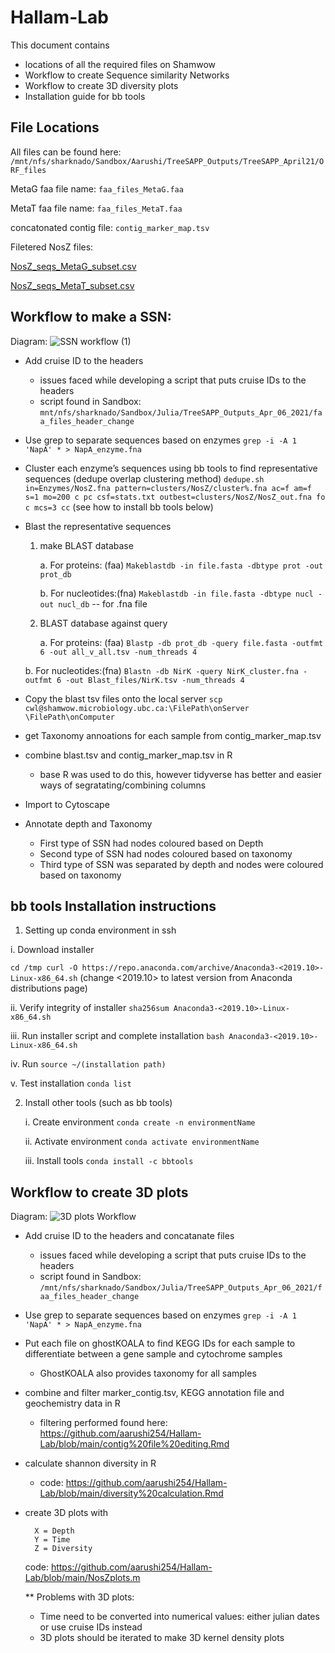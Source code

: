 
# Hallam-Lab

This document contains
- locations of all the required files on Shamwow
- Workflow to create Sequence similarity Networks
- Workflow to create 3D diversity plots
- Installation guide for bb tools

## File Locations

All files can be found here:  
`/mnt/nfs/sharknado/Sandbox/Aarushi/TreeSAPP_Outputs/TreeSAPP_April21/ORF_files`

MetaG faa file name: `faa_files_MetaG.faa` 

MetaT faa file name: `faa_files_MetaT.faa`


concatonated contig file: `contig_marker_map.tsv`

Filetered NosZ files:

  [NosZ_seqs_MetaG_subset.csv](https://github.com/aarushi254/Hallam-Lab/files/6408744/NosZ_seqs_MetaG_subset.csv)
        
   [NosZ_seqs_MetaT_subset.csv](https://github.com/aarushi254/Hallam-Lab/files/6408746/NosZ_seqs_MetaT_subset.csv)


## Workflow to make a SSN:
Diagram: 
![SSN workflow (1)](https://user-images.githubusercontent.com/37523738/116767936-08cb9a80-a9e8-11eb-8905-304acd74424c.png)

- Add cruise ID to the headers 
    - issues faced while developing a script that puts cruise IDs to the headers
    - script found in Sandbox: `mnt/nfs/sharknado/Sandbox/Julia/TreeSAPP_Outputs_Apr_06_2021/faa_files_header_change`

- Use grep to separate sequences based on enzymes
`grep -i -A 1 'NapA' * > NapA_enzyme.fna`
- Cluster each enzyme’s sequences using bb tools to find representative sequences (dedupe overlap clustering method) 
`dedupe.sh in=Enzymes/NosZ.fna pattern=clusters/NosZ/cluster%.fna ac=f am=f s=1 mo=200 c pc csf=stats.txt outbest=clusters/NosZ/NosZ_out.fna fo c mcs=3 cc`
(see how to install bb tools below)
- Blast the representative sequences
  1. make BLAST database
  
      a. For proteins: (faa)
  `Makeblastdb -in file.fasta -dbtype prot -out prot_db` 
  
      b. For nucleotides:(fna)
  `Makeblastdb -in file.fasta -dbtype nucl -out nucl_db`  -- for .fna file

  2. BLAST database against query
  
     a. For proteins: (faa)
  `Blastp -db prot_db -query file.fasta -outfmt 6 -out all_v_all.tsv -num_threads 4`
  
    b. For nucleotides:(fna)
`Blastn -db NirK -query NirK_cluster.fna -outfmt 6 -out Blast_files/NirK.tsv -num_threads 4`

- Copy the blast tsv files onto the local server
`scp cwl@shamwow.microbiology.ubc.ca:\FilePath\onServer \FilePath\onComputer `

- get Taxonomy annoations for each sample from contig_marker_map.tsv
- combine blast.tsv and contig_marker_map.tsv in R
    - base R was used to do this, however tidyverse has better and easier ways of segratating/combining columns
- Import to Cytoscape 
- Annotate depth and Taxonomy
    - First type of SSN had nodes coloured based on Depth
    - Second type of SSN had nodes coloured based on taxonomy
    - Third type of SSN was separated by depth and nodes were coloured based on taxonomy


## bb tools Installation instructions
1. Setting up conda environment in ssh

  i. Download installer

`cd /tmp
curl -O https://repo.anaconda.com/archive/Anaconda3-<2019.10>-Linux-x86_64.sh`
(change <2019.10> to latest version from Anaconda distributions page)

  ii. Verify integrity of installer
`sha256sum Anaconda3-<2019.10>-Linux-x86_64.sh`

  iii. Run installer script and complete installation 
  `bash Anaconda3-<2019.10>-Linux-x86_64.sh`

  iv. Run
`source ~/(installation path)`

  v. Test installation
`conda list`

2. Install other tools (such as bb tools)
    
    i. Create environment
`conda create -n environmentName`
   
   ii. Activate environment
`conda activate environmentName`
  
   iii. Install tools
`conda install -c bbtools`


## Workflow to create 3D plots
Diagram: 
![3D plots Workflow](https://user-images.githubusercontent.com/37523738/116767896-dde14680-a9e7-11eb-9489-4347b225f196.png)

  - Add cruise ID to the headers and concatanate files
    - issues faced while developing a script that puts cruise IDs to the headers
    - script found in Sandbox: `/mnt/nfs/sharknado/Sandbox/Julia/TreeSAPP_Outputs_Apr_06_2021/faa_files_header_change`

  - Use grep to separate sequences based on enzymes
  `grep -i -A 1 'NapA' * > NapA_enzyme.fna`
 
  - Put each file on ghostKOALA to find KEGG IDs for each sample to differentiate between a gene sample and cytochrome samples
      - GhostKOALA also provides taxonomy for all samples

  - combine and filter marker_contig.tsv, KEGG annotation file and geochemistry data in R
 
      - filtering performed found here: https://github.com/aarushi254/Hallam-Lab/blob/main/contig%20file%20editing.Rmd
 
  
  - calculate shannon diversity in R

      - code: https://github.com/aarushi254/Hallam-Lab/blob/main/diversity%20calculation.Rmd
     

  - create 3D plots with 
  
          X = Depth
          Y = Time
          Z = Diversity
          
     code: https://github.com/aarushi254/Hallam-Lab/blob/main/NosZplots.m
     
     ** Problems with 3D plots:
     
     - Time need to be converted into numerical values: either julian dates or use cruise IDs instead
     - 3D plots should be iterated to make 3D kernel density plots

